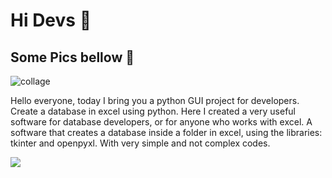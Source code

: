 # Hi Devs 👋
## Some Pics bellow 📸

![collage](https://github.com/Dhiogenes616/database-software-for-excel/assets/104387740/bd0bd2c9-924e-451c-b3bb-8c2cb9ebc95a)

Hello everyone, today I bring you a python GUI project for developers. Create a database in excel using python. Here I created a very useful software for database developers, or for anyone who works with excel. A software that creates a database inside a folder in excel, using the libraries: tkinter and openpyxl. With very simple and not complex codes.

[![](https://img.shields.io/badge/Python-14354C?style=for-the-badge&logo=python&logoColor=white)]()

